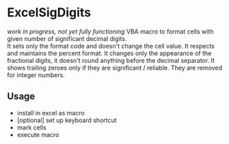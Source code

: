 # ExcelSigDigits
*work in progress, not yet fully functioning*
VBA macro to format cells with given number of significant decimal digits.  
It sets only the format code and doesn't change the cell value. 
It respects and maintains the percent format. 
It changes only the appearance of the fractional digits, it doesn't round anything before the decimal separator. 
It shows trailing zeroes only if they are significant / reliable. They are removed for integer numbers.

## Usage
- install in excel as macro
- [optional] set up keyboard shortcut
- mark cells
- execute macro
